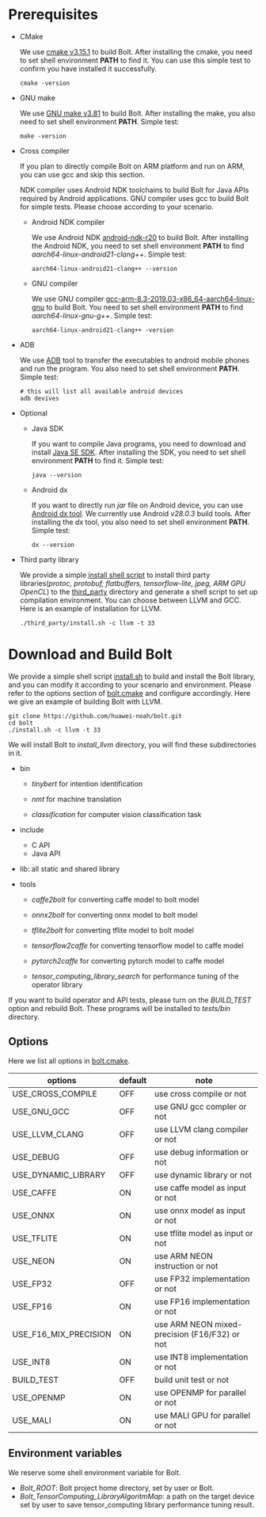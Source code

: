 # Prerequisites

- CMake

  We use [cmake v3.15.1](https://cmake.org/files/v3.15/cmake-3.15.1-Linux-x86_64.tar.gz) to build Bolt. After installing the cmake, you need to set shell environment **PATH** to find it. You can use this simple test to confirm you have installed it successfully.
  
  ```shell
  cmake -version
  ```

- GNU make

  We use [GNU make v3.81](http://ftp.gnu.org/gnu/make/make-3.81.tar.gz) to build Bolt. After installing the make, you also need to set shell environment **PATH**. Simple test:
  
  ```shell
  make -version
  ```

- Cross compiler

    If you plan to directly compile Bolt on ARM platform and run on ARM, you can use gcc and skip this section.

    NDK compiler uses Android NDK toolchains to build Bolt for Java APIs required by Android applications. GNU compiler uses gcc to build Bolt for simple tests. Please choose according to your scenario.
    
    - Android NDK compiler
      
        We use Android NDK [android-ndk-r20](https://dl.google.com/android/repository/android-ndk-r20b-linux-x86_64.zip?hl=zh-cn) to build Bolt. After installing the Android NDK, you need to set shell environment **PATH** to find *aarch64-linux-android21-clang++*. Simple test:
        
        ```shell
        aarch64-linux-android21-clang++ --version
        ```
    
    - GNU compiler
      
        We use GNU compiler [gcc-arm-8.3-2019.03-x86_64-aarch64-linux-gnu](https://developer.arm.com/-/media/Files/downloads/gnu-a/8.3-2019.03/binrel/gcc-arm-8.3-2019.03-x86_64-aarch64-linux-gnu.tar.xz?revision=2e88a73f-d233-4f96-b1f4-d8b36e9bb0b9&la=en&hash=167687FADA00B73D20EED2A67D0939A197504ACD) to build Bolt. You need to set shell environment **PATH** to find *aarch64-linux-gnu-g++*. Simple test:
        
        ```shell
        aarch64-linux-android21-clang++ -version
        ```
    
- ADB

  We use [ADB](https://developer.android.com/studio/command-line/adb.html) tool to transfer the executables to android mobile phones and run the program. You also need to set shell environment **PATH**. Simple test:
  
  ```shell
  # this will list all available android devices
  adb devives
  ```

- Optional
    - Java SDK
    
        If you want to compile Java programs, you need to download and install [Java SE SDK](https://www.oracle.com/java/technologies/oracle-java-archive-downloads.html). After installing the SDK, you need to set shell environment **PATH** to find it. Simple test:
        ```shell
        java --version
        ```
        
    - Android dx
    
        If you want to directly run *jar* file on Android device, you can use [Android dx tool](https://developer.android.com/studio/releases/build-tools). We currently use Android *v28.0.3* build tools. After installing the *dx* tool, you also need to set shell environment **PATH**. Simple test:
        ```shell
        dx --version
        ```
    
- Third party library

  We provide a simple [install shell script](../third_party/install.sh) to install third party libraries(*protoc, protobuf, flatbuffers, tensorflow-lite, jpeg, ARM GPU OpenCL*) to the [third_party](third_party) directory and generate a shell script to set up compilation environment. You can choose between LLVM and GCC. Here is an example of installation for LLVM.

  ```shell
  ./third_party/install.sh -c llvm -t 33
  ```

# Download and Build Bolt

We provide a simple shell script [install.sh](../install.sh) to build and install the Bolt library, and you can modify it according to your scenario and environment. Please refer to the options section of [bolt.cmake](../bolt.cmake) and configure accordingly. Here we give an example of building Bolt with LLVM.

```shell
git clone https://github.com/huawei-noah/bolt.git
cd bolt
./install.sh -c llvm -t 33
```

We will install Bolt to *install_llvm* directory, you will find these subdirectories in it.

- bin
    - *tinybert* for intention identification
        
    - *nmt* for machine translation
    
    - *classification* for computer vision classification task
    
    
- include
    - C API
    - Java API

- lib: all static and shared library
- tools
    - *caffe2bolt* for converting caffe model to bolt model
    
    - *onnx2bolt* for converting onnx model to bolt model
    
    - *tflite2bolt* for converting tflite model to bolt model
    
    - *tensorflow2caffe* for converting tensorflow model to caffe model

    - *pytorch2caffe* for converting pytorch model to caffe model

    - *tensor_computing_library_search* for performance tuning of the operator library
      
If you want to build operator and API tests, please turn on the *BUILD_TEST* option and rebuild Bolt. These programs will be installed to *tests/bin* directory.

## Options

Here we list all options in [bolt.cmake](../bolt.cmake).

| options               | default | note                                          |
| --------------------- | ------- | --------------------------------------------- |
| USE_CROSS_COMPILE     | OFF     | use cross compile or not                      |
| USE_GNU_GCC           | OFF     | use GNU gcc compler or not                    |
| USE_LLVM_CLANG        | OFF     | use LLVM clang compiler or not                |
| USE_DEBUG             | OFF     | use debug information or not                  |
| USE_DYNAMIC_LIBRARY   | OFF     | use dynamic library or not                    |
| USE_CAFFE             | ON      | use caffe model as input or not               |
| USE_ONNX              | ON      | use onnx model as input or not                |
| USE_TFLITE            | ON      | use tflite model as input or not              |
| USE_NEON              | ON      | use ARM NEON instruction or not               |
| USE_FP32              | OFF     | use FP32 implementation or not                |
| USE_FP16              | ON      | use FP16 implementation or not                |
| USE_F16_MIX_PRECISION | ON      | use ARM NEON mixed-precision (F16/F32) or not |
| USE_INT8              | ON      | use INT8 implementation or not                |
| BUILD_TEST            | OFF     | build unit test or not                        |
| USE_OPENMP            | ON      | use OPENMP for parallel or not                |
| USE_MALI              | ON      | use MALI GPU for parallel or not              |


## Environment variables

We reserve some shell environment variable for Bolt.

- *Bolt_ROOT*: Bolt project home directory, set by user or Bolt.
- *Bolt_TensorComputing_LibraryAlgoritmMap*: a path on the target device set by user to save tensor_computing library performance tuning result.
